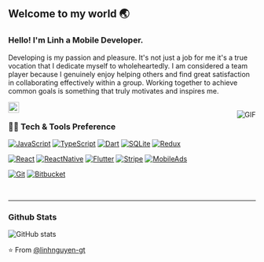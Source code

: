 
    
## Welcome to my world 🌏

### Hello! I'm Linh a Mobile Developer.

Developing is my passion and pleasure. It's not just a job for me it's a true vocation that I dedicate myself to wholeheartedly. I am considered a team player because I genuinely enjoy helping others and find great satisfaction in collaborating effectively within a group. Working together to achieve common goals is something that truly motivates and inspires me.

<a href="https://www.linkedin.com/in/linh-nguyen-3277801ab/">
  <img align="left" alt="Linh Nguyen" width="22px" src="https://cdn.jsdelivr.net/npm/simple-icons@v3/icons/linkedin.svg" />
</a>

<br />

  <img align="right" alt="GIF" src="https://media.giphy.com/media/836HiJc7pgzy8iNXCn/giphy.gif" />
  
### 👨‍💻 Tech & Tools Preference

[![JavaScript](https://img.shields.io/badge/-JavaScript-black?style=for-the-badge&logo=javascript&link=https://github.com/linhnguyen-gt)](https://github.com/linhnguyen-gt) 
[![TypeScript](https://img.shields.io/badge/TypeScript-007ACC?style=for-the-badge&logo=typescript&logoColor=white&link=https://github.com/linhnguyen-gt)](https://github.com/linhnguyen-gt) 
[![Dart](https://img.shields.io/badge/Dart-0175C2?style=for-the-badge&logo=dart&logoColor=white?link=https://github.com/linhnguyen-gt)](https://github.com/linhnguyen-gt) 
[![SQLite](https://img.shields.io/badge/SQLite-07405E?style=for-the-badge&logo=sqlite&logoColor=white?link=https://github.com/linhnguyen-gt)](https://github.com/linhnguyen-gt) 
[![Redux](https://img.shields.io/badge/Redux-593D88?style=for-the-badge&logo=redux&logoColor=white?link=https://github.com/linhnguyen-gt)](https://github.com/linhnguyen-gt) 

[![React](https://img.shields.io/badge/-React-black?style=for-the-badge&logo=react&link=https://github.com/linhnguyen-gt)](https://github.com/linhnguyen-gt) 
[![ReactNative](https://img.shields.io/badge/React_Native-20232A?style=for-the-badge&logo=react&logoColor=61DAFB?link=https://github.com/linhnguyen-gt)](https://github.com/linhnguyen-gt) 
[![Flutter](https://img.shields.io/badge/Flutter-02569B?style=for-the-badge&logo=flutter&logoColor=white?link=https://github.com/linhnguyen-gt)](https://github.com/linhnguyen-gt) 
[![Stripe](https://img.shields.io/badge/Stripe-626CD9?style=for-the-badge&logo=Stripe&logoColor=white?link=https://github.com/linhnguyen-gt)](https://github.com/linhnguyen-gt) 
[![MobileAds](https://img.shields.io/badge/Goodreads-372213?style=for-the-badge&logo=goodreads&logoColor=white?link=https://github.com/linhnguyen-gt)](https://github.com/linhnguyen-gt) 

[![Git](https://img.shields.io/badge/-Git-black?style=for-the-badge&logo=git&link=https://github.com/linhnguyen-gt)](https://github.com/linhnguyen-gt) 
[![Bitbucket](https://img.shields.io/badge/-Bitbucket-blue?style=for-the-badge&logo=bitbucket&link=https://github.com/linhnguyen-gt)](https://github.com/linhnguyen-gt)

<br />

---
### Github Stats

![GitHub stats](https://github-readme-stats.vercel.app/api?username=linhnguyen-gt&show_icons=true&cache_seconds=86400&theme=holi&hide_border=true)

⭐️ From [@linhnguyen-gt](https://github.com/linhnguyen-gt)
